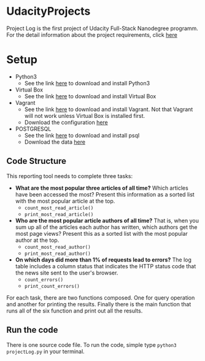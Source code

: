 # UdacityProjects

Project Log is the first project of Udacity Full-Stack Nanodegree programm.
For the detail information about the project requirements, click [here](https://classroom.udacity.com/nanodegrees/nd004/parts/51200cee-6bb3-4b55-b469-7d4dd9ad7765/modules/c57b57d4-29a8-4c5f-9bb8-5d53df3e48f4/lessons/bc938915-0f7e-4550-a48f-82241ab649e3/concepts/b1bc900a-44ea-43e9-a51b-d3313705277f)

# Setup

- Python3
  - See the link [here](https://www.python.org/downloads/) to download and install Python3
- Virtual Box
  - See the link [here](https://www.virtualbox.org/wiki/Downloads) to download and install Virtual Box
- Vagrant
  - See the link [here](https://www.vagrantup.com/downloads.html) to download and install Vagrant. Not that Vagrant will not work unless Virtual Box is installed first.
  - Download the configuration [here](https://classroom.udacity.com/nanodegrees/nd004-mena/parts/a8609286-c119-4bc5-b9c9-2a3828080114/modules/56f0f4c7-d611-4949-b8d5-e1b9df12d95f/lessons/e168714c-3584-4569-bd1f-3d623c07b0ac/concepts/14c72fe3-e3fe-4959-9c4b-467cf5b7c3a0)
- POSTGRESQL
  - See the link [here](https://www.postgresql.org/download/) to download and install psql
  - Download the data [here](https://d17h27t6h515a5.cloudfront.net/topher/2016/August/57b5f748_newsdata/newsdata.zip)
  


## Code Structure

This reporting tool needs to complete three tasks:

- **What are the most popular three articles of all time?**
Which articles have been accessed the most? Present this information as a sorted list with the most popular article at the top.
  - `count_most_read_article()`
  - `print_most_read_article()`
- **Who are the most popular article authors of all time?**
That is, when you sum up all of the articles each author has written, which authors get the most page views? Present this as a sorted list with the most popular author at the top.
  - `count_most_read_author()`
  - `print_most_read_author()`
- **On which days did more than 1% of requests lead to errors?**
The log table includes a column status that indicates the HTTP status code that the news site sent to the user's browser. 
  - `count_errors()`
  - `print_count_errors()`

For each task, there are two functions composed. One for query operation and another for printing the results.
Finally there is the main function that runs all of the six function and print out all the results.

## Run the code

There is one source code file. To run the code, simple type `python3 projectLog.py` in your terminal.
